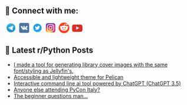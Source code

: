 ## 🔎 Connect with me:
[<img src="https://github.com/bullbesh/bullbesh/blob/main/images/Telegram.png" width="32" height="32" />](https://t.me/bullbesh)
[<img src="https://github.com/bullbesh/bullbesh/blob/main/images/VK.png" width="32" height="32" />](https://vk.com/bullbesh)
[<img src="https://github.com/bullbesh/bullbesh/blob/main/images/Twitter.png" width="32" height="32" />](https://twitter.com/bullbesh1)
[<img src="https://github.com/bullbesh/bullbesh/blob/main/images/Instagram.png" width="32" height="32" />](https://www.instagram.com/bullbesh)
[<img src="https://github.com/bullbesh/bullbesh/blob/main/images/Reddit.png" width="32" height="32" />](https://www.reddit.com/user/bullbesh)
[<img src="https://github.com/bullbesh/bullbesh/blob/main/images/YouTube.png" width="32" height="32" />](https://www.youtube.com/channel/UCtfjRs6uzgq5mfm8S06WTcg)

## 📕 Latest r/Python Posts
<!-- BLOG-POST-LIST:START -->
- [I made a tool for generating library cover images with the same font/styling as Jellyfin&#39;s.](https://www.reddit.com/r/Python/comments/124k4ax/i_made_a_tool_for_generating_library_cover_images/)
- [Accessible and lightweight theme for Pelican](https://www.reddit.com/r/Python/comments/124jsc2/accessible_and_lightweight_theme_for_pelican/)
- [Interactive command line ai tool powered by ChatGPT &lpar;ChatGPT 3.5&rpar;](https://www.reddit.com/r/Python/comments/124jeyx/interactive_command_line_ai_tool_powered_by/)
- [Anyone else attending PyCon Italy?](https://www.reddit.com/r/Python/comments/124j59n/anyone_else_attending_pycon_italy/)
- [The beginner questions man…](https://www.reddit.com/r/Python/comments/124iqa9/the_beginner_questions_man/)
<!-- BLOG-POST-LIST:END -->
